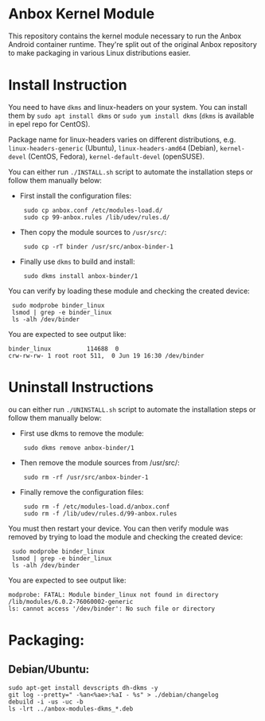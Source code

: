 # Anbox Kernel Module

This repository contains the kernel module necessary to run the Anbox
Android container runtime. They're split out of the original Anbox
repository to make packaging in various Linux distributions easier.

# Install Instruction

You need to have `dkms` and linux-headers on your system. You can install them by
`sudo apt install dkms` or `sudo yum install dkms` (`dkms` is available in epel repo
for CentOS).

Package name for linux-headers varies on different distributions, e.g.
`linux-headers-generic` (Ubuntu), `linux-headers-amd64` (Debian),
`kernel-devel` (CentOS, Fedora), `kernel-default-devel` (openSUSE).


You can either run `./INSTALL.sh` script to automate the installation steps or follow them manually below:

* First install the configuration files:

  ```
   sudo cp anbox.conf /etc/modules-load.d/
   sudo cp 99-anbox.rules /lib/udev/rules.d/
  ```

* Then copy the module sources to `/usr/src/`:

  ```
   sudo cp -rT binder /usr/src/anbox-binder-1
  ```

* Finally use `dkms` to build and install:

  ```
   sudo dkms install anbox-binder/1
  ```

You can verify by loading these module and checking the created device:

```
 sudo modprobe binder_linux
 lsmod | grep -e binder_linux
 ls -alh /dev/binder
```

You are expected to see output like:

```
binder_linux          114688  0
crw-rw-rw- 1 root root 511,  0 Jun 19 16:30 /dev/binder
```

# Uninstall Instructions

ou can either run `./UNINSTALL.sh` script to automate the installation steps or follow them manually below:

* First use dkms to remove the module:

  ```
   sudo dkms remove anbox-binder/1
  ```

* Then remove the module sources from /usr/src/:

  ```
   sudo rm -rf /usr/src/anbox-binder-1
  ```

* Finally remove the configuration files:

  ```
   sudo rm -f /etc/modules-load.d/anbox.conf
   sudo rm -f /lib/udev/rules.d/99-anbox.rules 
  ```

You must then restart your device. You can then verify module was removed by trying to load the module and checking the created device:

```
 sudo modprobe binder_linux
 lsmod | grep -e binder_linux
 ls -alh /dev/binder
```

You are expected to see output like:

```
modprobe: FATAL: Module binder_linux not found in directory /lib/modules/6.0.2-76060002-generic
ls: cannot access '/dev/binder': No such file or directory
```

# Packaging:
## Debian/Ubuntu:
```
sudo apt-get install devscripts dh-dkms -y 
git log --pretty=" -%an<%ae>:%aI - %s" > ./debian/changelog
debuild -i -us -uc -b 
ls -lrt ../anbox-modules-dkms_*.deb 
```
